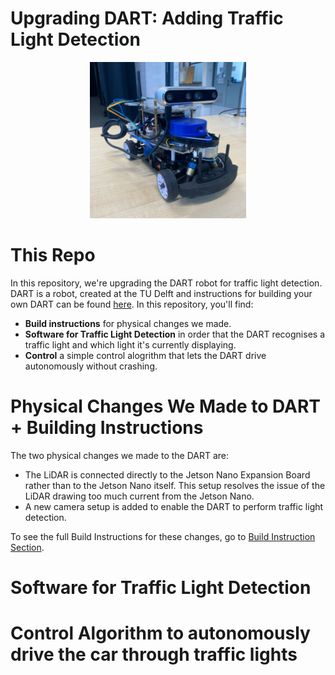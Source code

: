 # Upgrading DART: Adding Traffic Light Detection

<p align="center">
  <img src="images/DART.jpg" width="250">
</p>

# This Repo
In this repository, we're upgrading the DART robot for traffic light detection. DART is a robot, created at the TU Delft and instructions for building your own DART can be found [here](https://github.com/Lorenzo-Lyons/DART). In this repository, you'll find:
+ <b>Build instructions</b> for physical changes we made.
+ <b>Software for Traffic Light Detection</b> in order that the DART recognises a traffic light and which light it's currently displaying.
+ <b>Control</b> a simple control alogrithm that lets the DART drive autonomously without crashing.

# Physical Changes We Made to DART + Building Instructions
The two  physical changes we made to the DART are:
+ The LiDAR is connected directly to the Jetson Nano Expansion Board rather than to the Jetson Nano itself. This setup resolves the issue of the LiDAR drawing too much current from the Jetson Nano.
+ A new camera setup is added to enable the DART to perform traffic light detection.

To see the full Build Instructions for these changes, go to [Build Instruction Section](https://github.com/Semthart28/DART-5/tree/main/Build%20Instructions).

# Software for Traffic Light Detection


# Control Algorithm to autonomously drive the car through traffic lights
